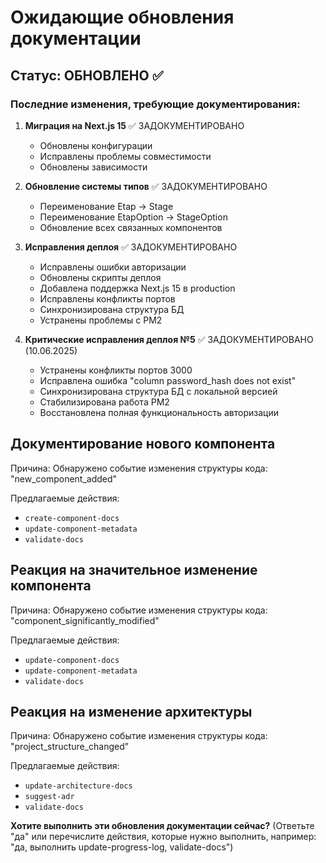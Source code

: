 # Ожидающие обновления документации

## Статус: ОБНОВЛЕНО ✅

### Последние изменения, требующие документирования:

1. **Миграция на Next.js 15** ✅ ЗАДОКУМЕНТИРОВАНО
   - Обновлены конфигурации
   - Исправлены проблемы совместимости
   - Обновлены зависимости

2. **Обновление системы типов** ✅ ЗАДОКУМЕНТИРОВАНО
   - Переименование Etap -> Stage
   - Переименование EtapOption -> StageOption
   - Обновление всех связанных компонентов

3. **Исправления деплоя** ✅ ЗАДОКУМЕНТИРОВАНО
   - Исправлены ошибки авторизации
   - Обновлены скрипты деплоя
   - Добавлена поддержка Next.js 15 в production
   - Исправлены конфликты портов
   - Синхронизирована структура БД
   - Устранены проблемы с PM2

4. **Критические исправления деплоя №5** ✅ ЗАДОКУМЕНТИРОВАНО (10.06.2025)
   - Устранены конфликты портов 3000
   - Исправлена ошибка "column password_hash does not exist"
   - Синхронизирована структура БД с локальной версией
   - Стабилизирована работа PM2
   - Восстановлена полная функциональность авторизации

## Документирование нового компонента
Причина: Обнаружено событие изменения структуры кода: "new_component_added"

Предлагаемые действия:
- `create-component-docs`
- `update-component-metadata`
- `validate-docs`

## Реакция на значительное изменение компонента
Причина: Обнаружено событие изменения структуры кода: "component_significantly_modified"

Предлагаемые действия:
- `update-component-docs`
- `update-component-metadata`
- `validate-docs`

## Реакция на изменение архитектуры
Причина: Обнаружено событие изменения структуры кода: "project_structure_changed"

Предлагаемые действия:
- `update-architecture-docs`
- `suggest-adr`
- `validate-docs`

**Хотите выполнить эти обновления документации сейчас?**
(Ответьте "да" или перечислите действия, которые нужно выполнить, например: "да, выполнить update-progress-log, validate-docs")
